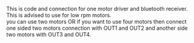 This is code and connection for one motor driver and bluetooth receiver.
<br/>
This is advised to use for low rpm motors.
<br/>
you can use two motors OR if you want to use four motors then connect one sided two motors connection with OUT1 and OUT2 and another side two motors with OUT3 and OUT4.
